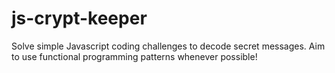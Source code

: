 # js-crypt-keeper
Solve simple Javascript coding challenges to decode secret messages. Aim to use functional programming patterns whenever possible! 
